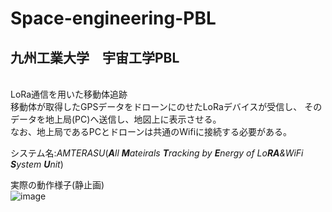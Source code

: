 # Space-engineering-PBL
<h2>九州工業大学　宇宙工学PBL</h2><br>
LoRa通信を用いた移動体追跡<br>
移動体が取得したGPSデータをドローンにのせたLoRaデバイスが受信し、
そのデータを地上局(PC)へ送信し、地図上に表示させる。<br>
なお、地上局であるPCとドローンは共通のWifiに接続する必要がある。<br>

システム名:_AMTERASU_(_**A**ll **M**ateirals **T**racking by **E**nergy of Lo**RA**&WiFi **S**ystem **U**nit_)<br>

実際の動作様子(静止画)<br>
![image](https://github.com/gsit2103/Space-engineering-PBL/assets/96325395/d160fb9a-ea30-4855-aeca-e6d78d1a5fbe)
